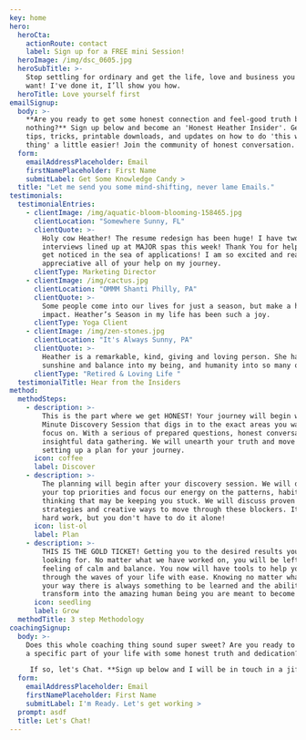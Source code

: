 ```yaml
---
key: home
hero:
  heroCta:
    actionRoute: contact
    label: Sign up for a FREE mini Session!
  heroImage: /img/dsc_0605.jpg
  heroSubTitle: >-
    Stop settling for ordinary and get the life, love and business you really
    want! I've done it, I’ll show you how.
  heroTitle: Love yourself first
emailSignup:
  body: >-
    **Are you ready to get some honest connection and feel-good truth by doing
    nothing?** Sign up below and become an 'Honest Heather Insider'. Get FREE
    tips, tricks, printable downloads, and updates on how to do 'this whole life
    thing' a little easier! Join the community of honest conversation.
  form:
    emailAddressPlaceholder: Email
    firstNamePlaceholder: First Name
    submitLabel: Get Some Knowledge Candy >
  title: "Let me send you some mind-shifting, never lame Emails."
testimonials:
  testimonialEntries:
    - clientImage: /img/aquatic-bloom-blooming-158465.jpg
      clientLocation: "Somewhere Sunny, FL"
      clientQuote: >-
        Holy cow Heather! The resume redesign has been huge! I have two
        interviews lined up at MAJOR spas this week! Thank You for helping me
        get noticed in the sea of applications! I am so excited and really
        appreciative all of your help on my journey.
      clientType: Marketing Director
    - clientImage: /img/cactus.jpg
      clientLocation: "OMMM Shanti Philly, PA"
      clientQuote: >-
        Some people come into our lives for just a season, but make a huge
        impact. Heather’s Season in my life has been such a joy.
      clientType: Yoga Client
    - clientImage: /img/zen-stones.jpg
      clientLocation: "It's Always Sunny, PA"
      clientQuote: >-
        Heather is a remarkable, kind, giving and loving person. She has brought
        sunshine and balance into my being, and humanity into so many others.
      clientType: "Retired & Loving Life "
  testimonialTitle: Hear from the Insiders
method:
  methodSteps:
    - description: >-
        This is the part where we get HONEST! Your journey will begin with a 90
        Minute Discovery Session that digs in to the exact areas you want to
        focus on. With a serious of prepared questions, honest conversation and
        insightful data gathering. We will unearth your truth and move toward
        setting up a plan for your journey.
      icon: coffee
      label: Discover
    - description: >-
        The planning will begin after your discovery session. We will decide
        your top priorities and focus our energy on the patterns, habits and
        thinking that may be keeping you stuck. We will discuss proven tools,
        strategies and creative ways to move through these blockers. It will be
        hard work, but you don't have to do it alone!
      icon: list-ol
      label: Plan
    - description: >-
        THIS IS THE GOLD TICKET! Getting you to the desired results you are
        looking for. No matter what we have worked on, you will be left with a
        feeling of calm and balance. You now will have tools to help you move
        through the waves of your life with ease. Knowing no matter what comes
        your way there is always something to be learned and the ability to
        transform into the amazing human being you are meant to become!
      icon: seedling
      label: Grow
  methodTitle: 3 step Methodology
coachingSignup:
  body: >-
    Does this whole coaching thing sound super sweet? Are you ready to take back
    a specific part of your life with some honest truth and dedication? 

     If so, let's Chat. **Sign up below and I will be in touch in a jiffy!**
  form:
    emailAddressPlaceholder: Email
    firstNamePlaceholder: First Name
    submitLabel: I'm Ready. Let's get working >
  prompt: asdf
  title: Let's Chat!
---
```

